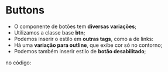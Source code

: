 # Buttons
- O componente de botões tem **diversas variações**;
- Utilizamos a classe base **btn**;
- Podemos inserir o estilo em **outras tags**, como a de links: <a class="btn"></a>
- Há uma **variação para outline**, que exibe cor só no contorno;
- Podemos também inserir estilo de **botão desabilitado**;

no código:
~~~html

~~~